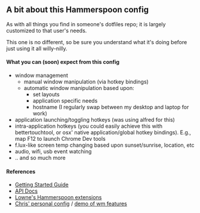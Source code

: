 ## A bit about this Hammerspoon config

As with all things you find in someone's dotfiles repo; it is largely customized
to that user's needs.

This one is no different, so be sure you understand what it's doing before just
using it all willy-nilly.

#### What you can (soon) expect from this config

- window management
  - manual window manipulation (via hotkey bindings)
  - automatic window manipulation based upon:
    - set layouts
    - application specific needs
    - hostname (I regularly swap between my desktop and laptop for work)
- application launching/toggling hotkeys (was using alfred for this)
- intra-application hotkeys (you could easily achieve this with bettertouchtool,
    or osx' native application/global hotkey bindings). E.g., map F12 to launch
    Chrome Dev tools
- f.lux-like screen temp changing based upon sunset/sunrise, location, etc
- audio, wifi, usb event watching
- .. and so much more

#### References

- [Getting Started Guide](http://www.hammerspoon.org/go/)
- [API Docs](http://www.hammerspoon.org/docs/)
- [Lowne's Hammerspoon extensions](https://github.com/lowne/hammerspoon-extensions/blob/master/example.lua)
- [Chris' personal config](https://github.com/cmsj/hammerspoon-config/blob/master/init.lua) / [demo of wm features](http://lowne.github.io/hammerspoon-extensions/)
